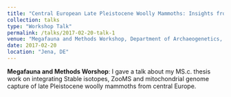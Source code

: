```yaml
---
title: "Central European Late Pleistocene Woolly Mammoths: Insights from Zooarchaeology, ZooMS, Stable Isotope and aDNA data."
collection: talks
type: "Workshop Talk"
permalink: /talks/2017-02-20-talk-1
venue: "Megafauna and Methods Workshop, Department of Archaeogenetics, Max Planck Institiute for the Science of Human History"
date: 2017-02-20
location: "Jena, DE"
---
```


**Megafauna and Methods Worshop**: I gave a talk about my MS.c. thesis work on integrating Stable isotopes, ZooMS and mitochondrial genome capture of late Pleistocene woolly mammoths from central Europe. 
